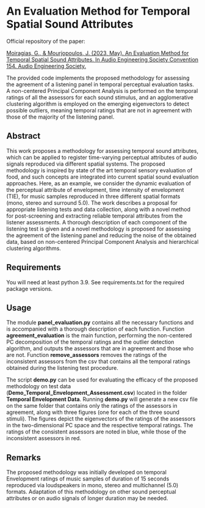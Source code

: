 
# An Evaluation Method for Temporal Spatial Sound Attributes

Official repository of the paper:

[Moiragias, G., & Mourjopoulos, J. (2023, May). An Evaluation Method for Temporal Spatial Sound Attributes. In Audio Engineering Society Convention 154. Audio Engineering Society.](http://www.aes.org/e-lib/browse.cfm?elib=22051)

The provided code implements the proposed methodology for assessing the agreement of a listening panel in temporal perceptual evaluation tasks.
A non-centered Principal Component Analysis is performed on the temporal ratings of all the assessors for each sound stimulus, and an agglomerative clustering algorithm is employed on the emerging eigenvectors to detect possible outliers, meaning temporal ratings that are not in agreement with those of the majority of the listening panel.

## Abstract
This work proposes a methodology for assessing temporal sound attributes, which can be applied to register time-varying perceptual attributes of audio signals reproduced via different spatial systems. The proposed methodology is inspired by state of the art temporal sensory evaluation of food, and such concepts are integrated into current spatial sound evaluation approaches. Here, as an example, we consider the dynamic evaluation of the perceptual attribute of envelopment, time intensity of envelopment (TIE), for music samples reproduced in three different spatial formats (mono, stereo and surround 5.0). The work describes a proposal for appropriate listening tests and data collection, along with a novel method for post-screening and extracting reliable temporal attributes from the listener assessments. A thorough description of each component of the listening test is given and a novel methodology is proposed for assessing the agreement of the listening panel and reducing the noise of the obtained data, based on non-centered Principal Component Analysis and hierarchical clustering algorithms.
## Requirements
You will need at least python 3.9. See requirements.txt for the required package versions.
## Usage
The module __panel_evaluation.py__ contains all the necessary functions and is accompanied with a thorough description of each function.
Function __agreement_evaluation__ is the main function, performing the non-centered PC decomposition of the temporal ratings and the outlier detection algorithm, and outputs the assessors that are in agreement and those who are not.
Function __remove_assessors__ removes the ratings of the inconsistent assessors from the csv that contains all the temporal ratings obtained during the listening test procedure.

The script __demo.py__ can be used for evaluating the efficacy of the proposed methodology on test data (__Demo_Temporal_Envelopment_Assessment.csv__) located in the folder __Temporal Envelopment Data__.
Running __demo.py__ will generate a new csv file on the same folder that contains only the ratings of the assessors in agreement, along with three figures (one for each of the three sound stimuli).
The figures depict the eigenvectors of the ratings of the assessors in the two-dimensional PC space and the respective temporal ratings. The ratings of the consistent assessors are noted in blue, while those of the inconsistent assessors in red. 

## Remarks
The proposed methodology was initially developed on temporal Envelopment ratings of music samples of duration of 15 seconds reproduced via loudspeakers in mono, stereo and multichannel (5.0) formats.
Adaptation of this methodology on other sound perceptual attributes or on audio signals of longer duration may be needed. 
